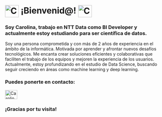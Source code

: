 # <img align="center" src="https://github.com/user-attachments/assets/c62f4a12-078c-4b97-8cd2-a04bd7b8f307" alt="Carolina hernández" height="40" width="45" style="max-width: 100%;"> ¡Bienvenid@! <img align="center" src="https://github.com/user-attachments/assets/c62f4a12-078c-4b97-8cd2-a04bd7b8f307" alt="Carolina hernández" height="40" width="45" style="max-width: 100%;">


### Soy Carolina, trabajo en NTT Data como BI Developer y actualmente estoy estudiando para ser científica de datos.


Soy una persona comprometida y con más de 2 años de experiencia en el ámbito de la informática. Motivada por aprender y afrontar nuevos desafíos tecnológicos. Me encanta crear soluciones eficientes y colaborativas que faciliten el trabajo de los equipos y mejoren la experiencia de los usuarios. Actualmente, estoy profundizando en el estudio de Data Science, buscando seguir creciendo en áreas como machine learning y deep learning.

### Puedes ponerte en contacto:

<a href="https:\\www.linkedin.com/in/car-her-mer" rel="nofollow"><img align="center" src="https://raw.githubusercontent.com/rahuldkjain/github-profile-readme-generator/master/src/images/icons/Social/linked-in-alt.svg" alt="Carolina hernández" height="30" width="40" style="max-width: 100%;">
</a>

### ¡Gracias por tu visita!
